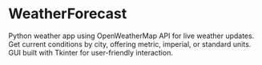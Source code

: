 # WeatherForecast
Python weather app using OpenWeatherMap API for live weather updates. Get current conditions by city, offering metric, imperial, or standard units. GUI built with Tkinter for user-friendly interaction.
